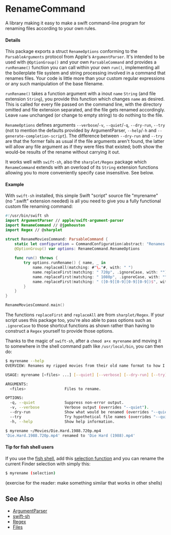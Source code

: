 # RenameCommand

A library making it easy to make a swift command-line program for renaming files according to your own rules.

#### Details

This package exports a struct `RenameOptions` conforming to the `ParsableArguments` protocol from Apple's `ArgumentParser`. It's intended to be used with `@OptionGroup()` and your own `ParsableCommand` and provides a `runRename()` function you can call within your own `run()`, implementing all the boilerplate file system and string processing involved in a command that renames files. Your code is little more than your custom regular expressions or any such manipulation of the base filename.

 `runRename()` takes a function argument with a inout `name` `String` (and file extension `String`), you provide this function which changes `name` as desired. This is called for every file passed on the command line, with the directory omitted and file extension separated, and the file gets renamed accordingly. Leave `name` unchanged (or change to empty string) to do nothing to the file.

`RenameOptions`  defines arguments `--verbose`/`-v`, `--quiet`/`-q`, `--dry-run`, `--try` (not to mention the defaults provided by ArgumentParser, `--help`/`-h` and `--generate-completion-script`). The difference between  `--dry-run` and `--try` are that the former fails as usual if the file arguments aren't found, the latter will allow any file argument as if they were files that existed; both show the would-be results of the rename without carrying it out.

It works well with `swift-sh`, also the `sharplet/Regex` package which `RenameCommand` extends with an overload of its  `String` extension functions allowing you to more conveniently specify case insensitive. See below.

#### Example

With `swift-sh` installed, this simple Swift "script" source file "myrename" (no ".swift" extension needed) is all you need to give you a fully functional custom file renaming command:

```swift
#!/usr/bin/swift sh
import ArgumentParser // apple/swift-argument-parser
import RenameCommand // @jpmhouston
import Regex // @sharplet

struct RenameMoviesCommand: ParsableCommand {
    static let configuration = CommandConfiguration(abstract: "Renames my ripped movies from their old name format to how I prefer them now.")
    @OptionGroup() var options: RenameCommand.RenameOptions
    
    func run() throws {
        try options.runRename() { name, _ in
            name.replaceAll(matching: #"\."#, with: " ")
            name.replaceFirst(matching: " 720p", .ignoreCase, with: "")
            name.replaceFirst(matching: " 1080p", .ignoreCase, with: "")
            name.replaceFirst(matching: " ([0-9][0-9][0-9][0-9])$", with: " ($1)")
        }
    }
}

RenameMoviesCommand.main()
```

The functions  `replaceFirst` and `replaceAll` are from `sharplet/Regex`. If your script uses this package too, you're also able to pass options such as `.ignoreCase`  to those shortcut functions as shown rather than having to construct a `Regex` yourself to provide those options.

Thanks to the magic of `swift-sh`, after a `chmod a+x myrename` and moving it to somewhere in the shell command path like `/usr/local/bin`, you can then do:

```bash
$ myrename --help
OVERVIEW: Renames my ripped movies from their old name format to how I prefer them now.

USAGE: myrename [<files> ...] [--quiet] [--verbose] [--dry-run] [--try]

ARGUMENTS:
  <files>                 Files to rename. 

OPTIONS:
  -q, --quiet             Suppress non-error output. 
  -v, --verbose           Verbose output (overrides "--quiet"). 
  --dry-run               Show what would be renamed (overrides "--quiet", no files are changed).
  --try                   Try hypothetical file names (overrides "--quiet", no files are changed).
  -h, --help              Show help information.

$ myrename ~/Movies/Die.Hard.1988.720p.mp4
'Die.Hard.1988.720p.mp4' renamed to 'Die Hard (1988).mp4'
```

#### Tip for fish shell users

If you use the [fish shell](https://fishshell.com/), add this [selection function](https://gist.github.com/jpmhouston/4e23e60767055f98fccfee956eef9eda) and you can rename the current Finder selection with simply this:

```bash
$ myrename (selection)
```

(exercise for the reader: make something similar that works in other shells)

## See Also

- [ArgumentParser](https://github.com/apple/swift-argument-parser)
- [swift-sh](https://github.com/mxcl/swift-sh)
- [Regex](http://github.com/sharplet/Regex)
- [Files](https://github.com/JohnSundell/Files)

